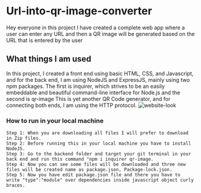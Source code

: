 # Url-into-qr-image-converter

Hey everyone in this project I have created a complete web app where a user can enter any URL and then a QR image will be generated based on the URL that is entered by the user

## What things I am used

In this project, I created a front end using basic HTML, CSS, and Javascript, and for the back end, I am using NodeJS and ExpressJS, mainly using two npm packages. The first is inquirer, which strives to be an easily embeddable and beautiful command-line interface for Node.js and the second is qr-image This is yet another QR Code generator, and for connecting both ends, I am using the HTTP protocol.
![website-look](front-end/assets/website-look)

### How to run in your local machine
```````
Step 1: When you are downloading all files I will prefer to download in Zip files.
Step 2: Before running this in your local machine you have to install NodeJS.
Step 3: Go to the backend folder and target your git terminal in your back end and run this command "npm i inquirer qr-image.
Step 4: Now you can see some files will be downloaded and three new files will be created name as package.json, Package-lock.json.
Step 5: Now you have edit package.json file and there you have to write "type":"module" over dependencies inside javascript object curly braces.
```````